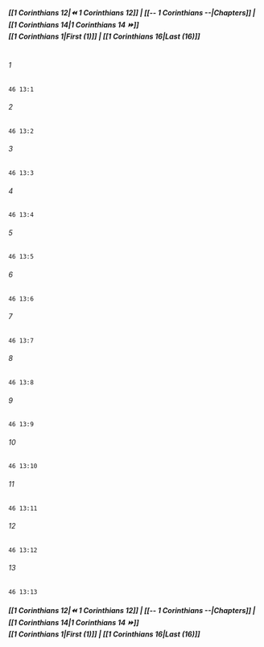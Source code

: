 
##### **[[1 Corinthians 12|⏪ 1 Corinthians 12]] | [[-- 1 Corinthians --|Chapters]] | [[1 Corinthians 14|1 Corinthians 14 ⏩]]**<br>**[[1 Corinthians 1|First (1)]] | [[1 Corinthians 16|Last (16)]]**<br><br>

###### 1
``` verse
46 13:1
```
###### 2
``` verse
46 13:2
```
###### 3
``` verse
46 13:3
```
###### 4
``` verse
46 13:4
```
###### 5
``` verse
46 13:5
```
###### 6
``` verse
46 13:6
```
###### 7
``` verse
46 13:7
```
###### 8
``` verse
46 13:8
```
###### 9
``` verse
46 13:9
```
###### 10
``` verse
46 13:10
```
###### 11
``` verse
46 13:11
```
###### 12
``` verse
46 13:12
```
###### 13
``` verse
46 13:13
```

##### **[[1 Corinthians 12|⏪ 1 Corinthians 12]] | [[-- 1 Corinthians --|Chapters]] | [[1 Corinthians 14|1 Corinthians 14 ⏩]]**<br>**[[1 Corinthians 1|First (1)]] | [[1 Corinthians 16|Last (16)]]**
